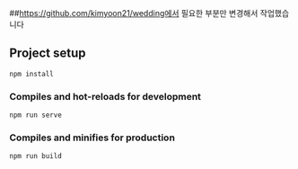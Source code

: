 ##https://github.com/kimyoon21/wedding에서 필요한 부분만 변경해서 작업했습니다
## Project setup
```
npm install
```

### Compiles and hot-reloads for development
```
npm run serve
```

### Compiles and minifies for production
```
npm run build
```

